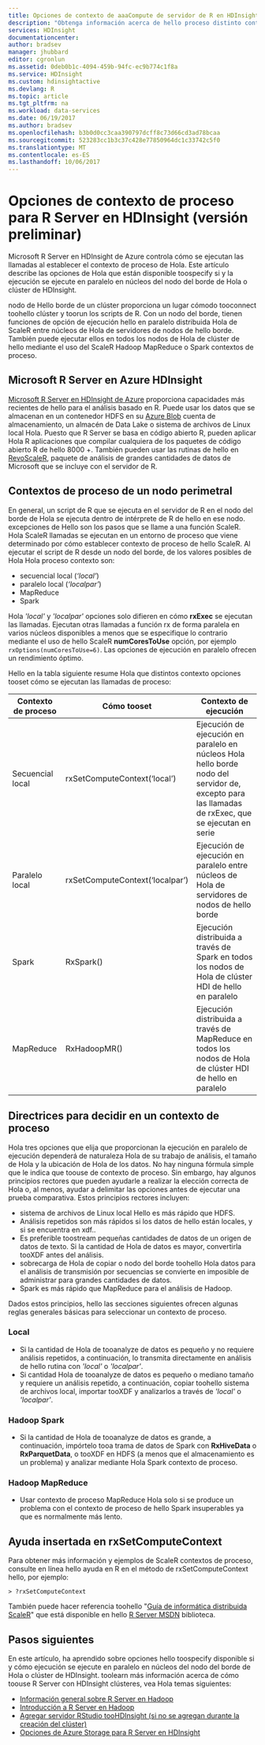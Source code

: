 ```yaml
---
title: Opciones de contexto de aaaCompute de servidor de R en HDInsight - Azure | Documentos de Microsoft
description: "Obtenga información acerca de hello proceso distinto contexto opciones disponibles toousers con el servidor de R en HDInsight"
services: HDInsight
documentationcenter: 
author: bradsev
manager: jhubbard
editor: cgronlun
ms.assetid: 0deb0b1c-4094-459b-94fc-ec9b774c1f8a
ms.service: HDInsight
ms.custom: hdinsightactive
ms.devlang: R
ms.topic: article
ms.tgt_pltfrm: na
ms.workload: data-services
ms.date: 06/19/2017
ms.author: bradsev
ms.openlocfilehash: b3b0d0cc3caa390797dcff8c73d66cd3ad78bcaa
ms.sourcegitcommit: 523283cc1b3c37c428e77850964dc1c33742c5f0
ms.translationtype: MT
ms.contentlocale: es-ES
ms.lasthandoff: 10/06/2017
---
```

# <a name="compute-context-options-for-r-server-on-hdinsight"></a>Opciones de contexto de proceso para R Server en HDInsight (versión preliminar)

Microsoft R Server en HDInsight de Azure controla cómo se ejecutan las llamadas al establecer el contexto de proceso de Hola. Este artículo describe las opciones de Hola que están disponible toospecify si y la ejecución se ejecute en paralelo en núcleos del nodo del borde de Hola o clúster de HDInsight.

nodo de Hello borde de un clúster proporciona un lugar cómodo tooconnect toohello clúster y toorun los scripts de R. Con un nodo del borde, tienen funciones de opción de ejecución hello en paralelo distribuida Hola de ScaleR entre núcleos de Hola de servidores de nodos de hello borde. También puede ejecutar ellos en todos los nodos de Hola de clúster de hello mediante el uso del ScaleR Hadoop MapReduce o Spark contextos de proceso.

## <a name="microsoft-r-server-on-azure-hdinsight"></a>Microsoft R Server en Azure HDInsight
[Microsoft R Server en HDInsight de Azure](hdinsight-hadoop-r-server-overview.md) proporciona capacidades más recientes de hello para el análisis basado en R. Puede usar los datos que se almacenan en un contenedor HDFS en su [Azure Blob](../storage/common/storage-introduction.md "almacenamiento de blobs de Azure") cuenta de almacenamiento, un almacén de Data Lake o sistema de archivos de Linux local Hola. Puesto que R Server se basa en código abierto R, pueden aplicar Hola R aplicaciones que compilar cualquiera de los paquetes de código abierto R de hello 8000 +. También pueden usar las rutinas de hello en [RevoScaleR](https://msdn.microsoft.com/microsoft-r/scaler/scaler), paquete de análisis de grandes cantidades de datos de Microsoft que se incluye con el servidor de R.  

## <a name="compute-contexts-for-an-edge-node"></a>Contextos de proceso de un nodo perimetral
En general, un script de R que se ejecuta en el servidor de R en el nodo del borde de Hola se ejecuta dentro de intérprete de R de hello en ese nodo. excepciones de Hello son los pasos que se llame a una función ScaleR. Hola ScaleR llamadas se ejecutan en un entorno de proceso que viene determinado por cómo establecer contexto de proceso de hello ScaleR.  Al ejecutar el script de R desde un nodo del borde, de los valores posibles de Hola Hola proceso contexto son:

- secuencial local (*‘local’*)
- paralelo local (*‘localpar’*)
- MapReduce
- Spark

Hola *'local'* y *'localpar'* opciones solo difieren en cómo **rxExec** se ejecutan las llamadas. Ejecutan otras llamadas a función rx de forma paralela en varios núcleos disponibles a menos que se especifique lo contrario mediante el uso de hello ScaleR **numCoresToUse** opción, por ejemplo `rxOptions(numCoresToUse=6)`. Las opciones de ejecución en paralelo ofrecen un rendimiento óptimo.

Hello en la tabla siguiente resume Hola que distintos contexto opciones tooset cómo se ejecutan las llamadas de proceso:

| Contexto de proceso  | Cómo tooset                      | Contexto de ejecución                        |
| ---------------- | ------------------------------- | ---------------------------------------- |
| Secuencial local | rxSetComputeContext(‘local’)    | Ejecución de ejecución en paralelo en núcleos Hola hello borde nodo del servidor de, excepto para las llamadas de rxExec, que se ejecutan en serie |
| Paralelo local   | rxSetComputeContext(‘localpar’) | Ejecución de ejecución en paralelo entre núcleos de Hola de servidores de nodos de hello borde |
| Spark            | RxSpark()                       | Ejecución distribuida a través de Spark en todos los nodos de Hola de clúster HDI de hello en paralelo |
| MapReduce       | RxHadoopMR()                    | Ejecución distribuida a través de MapReduce en todos los nodos de Hola de clúster HDI de hello en paralelo |

## <a name="guidelines-for-deciding-on-a-compute-context"></a>Directrices para decidir en un contexto de proceso

Hola tres opciones que elija que proporcionan la ejecución en paralelo de ejecución dependerá de naturaleza Hola de su trabajo de análisis, el tamaño de Hola y la ubicación de Hola de los datos. No hay ninguna fórmula simple que le indica que toouse de contexto de proceso. Sin embargo, hay algunos principios rectores que pueden ayudarle a realizar la elección correcta de Hola o, al menos, ayudar a delimitar las opciones antes de ejecutar una prueba comparativa. Estos principios rectores incluyen:

- sistema de archivos de Linux local Hello es más rápido que HDFS.
- Análisis repetidos son más rápidos si los datos de hello están locales, y si se encuentra en xdf..
- Es preferible toostream pequeñas cantidades de datos de un origen de datos de texto. Si la cantidad de Hola de datos es mayor, convertirla tooXDF antes del análisis.
- sobrecarga de Hola de copiar o nodo del borde toohello Hola datos para el análisis de transmisión por secuencias se convierte en imposible de administrar para grandes cantidades de datos.
- Spark es más rápido que MapReduce para el análisis de Hadoop.

Dados estos principios, hello las secciones siguientes ofrecen algunas reglas generales básicas para seleccionar un contexto de proceso.

### <a name="local"></a>Local
* Si la cantidad de Hola de tooanalyze de datos es pequeño y no requiere análisis repetidos, a continuación, lo transmita directamente en análisis de hello rutina con *'local'* o *'localpar'*.
* Si cantidad Hola de tooanalyze de datos es pequeño o mediano tamaño y requiere un análisis repetido, a continuación, copiar toohello sistema de archivos local, importar tooXDF y analizarlos a través de *'local'* o *'localpar'*.

### <a name="hadoop-spark"></a>Hadoop Spark
* Si la cantidad de Hola de tooanalyze de datos es grande, a continuación, impórtelo tooa trama de datos de Spark con **RxHiveData** o **RxParquetData**, o tooXDF en HDFS (a menos que el almacenamiento es un problema) y analizar mediante Hola Spark contexto de proceso.

### <a name="hadoop-map-reduce"></a>Hadoop MapReduce
* Usar contexto de proceso MapReduce Hola solo si se produce un problema con el contexto de proceso de hello Spark insuperables ya que es normalmente más lento.  

## <a name="inline-help-on-rxsetcomputecontext"></a>Ayuda insertada en rxSetComputeContext
Para obtener más información y ejemplos de ScaleR contextos de proceso, consulte en línea hello ayuda en R en el método de rxSetComputeContext hello, por ejemplo:

    > ?rxSetComputeContext

También puede hacer referencia toohello "[Guía de informática distribuida ScaleR](https://msdn.microsoft.com/microsoft-r/scaler-distributed-computing)" que está disponible en hello [R Server MSDN](https://msdn.microsoft.com/library/mt674634.aspx "R Server en MSDN") biblioteca.

## <a name="next-steps"></a>Pasos siguientes
En este artículo, ha aprendido sobre opciones hello toospecify disponible si y cómo ejecución se ejecute en paralelo en núcleos del nodo del borde de Hola o clúster de HDInsight. toolearn más información acerca de cómo toouse R Server con HDInsight clústeres, vea Hola temas siguientes:

* [Información general sobre R Server en Hadoop](hdinsight-hadoop-r-server-overview.md)
* [Introducción a R Server en Hadoop](hdinsight-hadoop-r-server-get-started.md)
* [Agregar servidor RStudio tooHDInsight (si no se agregan durante la creación del clúster)](hdinsight-hadoop-r-server-install-r-studio.md)
* [Opciones de Azure Storage para R Server en HDInsight](hdinsight-hadoop-r-server-storage.md)

